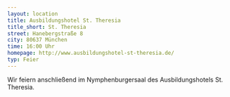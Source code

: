 ```yaml
---
layout: location
title: Ausbildungshotel St. Theresia
title_short: St. Theresia
street: Hanebergstraße 8
city: 80637 München
time: 16:00 Uhr
homepage: http://www.ausbildungshotel-st-theresia.de/
typ: Feier
---
```


Wir feiern anschließend im Nymphenburgersaal des Ausbildungshotels St. Theresia.
